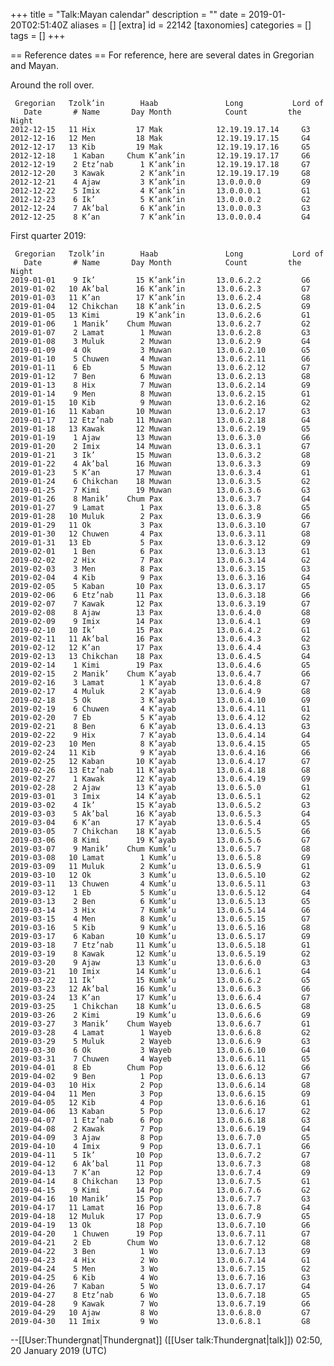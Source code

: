 +++
title = "Talk:Mayan calendar"
description = ""
date = 2019-01-20T02:51:40Z
aliases = []
[extra]
id = 22142
[taxonomies]
categories = []
tags = []
+++

== Reference dates ==
For reference, here are several dates in Gregorian and Mayan.

Around the roll over.

     Gregorian   Tzolk’in        Haab               Long           Lord of
       Date       # Name       Day Month            Count         the Night
    2012-12-15   11 Hix         17 Mak            12.19.19.17.14     G3
    2012-12-16   12 Men         18 Mak            12.19.19.17.15     G4
    2012-12-17   13 Kib         19 Mak            12.19.19.17.16     G5
    2012-12-18    1 Kaban     Chum K’ank’in       12.19.19.17.17     G6
    2012-12-19    2 Etz’nab      1 K’ank’in       12.19.19.17.18     G7
    2012-12-20    3 Kawak        2 K’ank’in       12.19.19.17.19     G8
    2012-12-21    4 Ajaw         3 K’ank’in       13.0.0.0.0         G9
    2012-12-22    5 Imix         4 K’ank’in       13.0.0.0.1         G1
    2012-12-23    6 Ik’          5 K’ank’in       13.0.0.0.2         G2
    2012-12-24    7 Ak’bal       6 K’ank’in       13.0.0.0.3         G3
    2012-12-25    8 K’an         7 K’ank’in       13.0.0.0.4         G4

First quarter 2019:

     Gregorian   Tzolk’in        Haab               Long           Lord of
       Date       # Name       Day Month            Count         the Night
    2019-01-01    9 Ik’         15 K’ank’in       13.0.6.2.2         G6
    2019-01-02   10 Ak’bal      16 K’ank’in       13.0.6.2.3         G7
    2019-01-03   11 K’an        17 K’ank’in       13.0.6.2.4         G8
    2019-01-04   12 Chikchan    18 K’ank’in       13.0.6.2.5         G9
    2019-01-05   13 Kimi        19 K’ank’in       13.0.6.2.6         G1
    2019-01-06    1 Manik’    Chum Muwan          13.0.6.2.7         G2
    2019-01-07    2 Lamat        1 Muwan          13.0.6.2.8         G3
    2019-01-08    3 Muluk        2 Muwan          13.0.6.2.9         G4
    2019-01-09    4 Ok           3 Muwan          13.0.6.2.10        G5
    2019-01-10    5 Chuwen       4 Muwan          13.0.6.2.11        G6
    2019-01-11    6 Eb           5 Muwan          13.0.6.2.12        G7
    2019-01-12    7 Ben          6 Muwan          13.0.6.2.13        G8
    2019-01-13    8 Hix          7 Muwan          13.0.6.2.14        G9
    2019-01-14    9 Men          8 Muwan          13.0.6.2.15        G1
    2019-01-15   10 Kib          9 Muwan          13.0.6.2.16        G2
    2019-01-16   11 Kaban       10 Muwan          13.0.6.2.17        G3
    2019-01-17   12 Etz’nab     11 Muwan          13.0.6.2.18        G4
    2019-01-18   13 Kawak       12 Muwan          13.0.6.2.19        G5
    2019-01-19    1 Ajaw        13 Muwan          13.0.6.3.0         G6
    2019-01-20    2 Imix        14 Muwan          13.0.6.3.1         G7
    2019-01-21    3 Ik’         15 Muwan          13.0.6.3.2         G8
    2019-01-22    4 Ak’bal      16 Muwan          13.0.6.3.3         G9
    2019-01-23    5 K’an        17 Muwan          13.0.6.3.4         G1
    2019-01-24    6 Chikchan    18 Muwan          13.0.6.3.5         G2
    2019-01-25    7 Kimi        19 Muwan          13.0.6.3.6         G3
    2019-01-26    8 Manik’    Chum Pax            13.0.6.3.7         G4
    2019-01-27    9 Lamat        1 Pax            13.0.6.3.8         G5
    2019-01-28   10 Muluk        2 Pax            13.0.6.3.9         G6
    2019-01-29   11 Ok           3 Pax            13.0.6.3.10        G7
    2019-01-30   12 Chuwen       4 Pax            13.0.6.3.11        G8
    2019-01-31   13 Eb           5 Pax            13.0.6.3.12        G9
    2019-02-01    1 Ben          6 Pax            13.0.6.3.13        G1
    2019-02-02    2 Hix          7 Pax            13.0.6.3.14        G2
    2019-02-03    3 Men          8 Pax            13.0.6.3.15        G3
    2019-02-04    4 Kib          9 Pax            13.0.6.3.16        G4
    2019-02-05    5 Kaban       10 Pax            13.0.6.3.17        G5
    2019-02-06    6 Etz’nab     11 Pax            13.0.6.3.18        G6
    2019-02-07    7 Kawak       12 Pax            13.0.6.3.19        G7
    2019-02-08    8 Ajaw        13 Pax            13.0.6.4.0         G8
    2019-02-09    9 Imix        14 Pax            13.0.6.4.1         G9
    2019-02-10   10 Ik’         15 Pax            13.0.6.4.2         G1
    2019-02-11   11 Ak’bal      16 Pax            13.0.6.4.3         G2
    2019-02-12   12 K’an        17 Pax            13.0.6.4.4         G3
    2019-02-13   13 Chikchan    18 Pax            13.0.6.4.5         G4
    2019-02-14    1 Kimi        19 Pax            13.0.6.4.6         G5
    2019-02-15    2 Manik’    Chum K’ayab         13.0.6.4.7         G6
    2019-02-16    3 Lamat        1 K’ayab         13.0.6.4.8         G7
    2019-02-17    4 Muluk        2 K’ayab         13.0.6.4.9         G8
    2019-02-18    5 Ok           3 K’ayab         13.0.6.4.10        G9
    2019-02-19    6 Chuwen       4 K’ayab         13.0.6.4.11        G1
    2019-02-20    7 Eb           5 K’ayab         13.0.6.4.12        G2
    2019-02-21    8 Ben          6 K’ayab         13.0.6.4.13        G3
    2019-02-22    9 Hix          7 K’ayab         13.0.6.4.14        G4
    2019-02-23   10 Men          8 K’ayab         13.0.6.4.15        G5
    2019-02-24   11 Kib          9 K’ayab         13.0.6.4.16        G6
    2019-02-25   12 Kaban       10 K’ayab         13.0.6.4.17        G7
    2019-02-26   13 Etz’nab     11 K’ayab         13.0.6.4.18        G8
    2019-02-27    1 Kawak       12 K’ayab         13.0.6.4.19        G9
    2019-02-28    2 Ajaw        13 K’ayab         13.0.6.5.0         G1
    2019-03-01    3 Imix        14 K’ayab         13.0.6.5.1         G2
    2019-03-02    4 Ik’         15 K’ayab         13.0.6.5.2         G3
    2019-03-03    5 Ak’bal      16 K’ayab         13.0.6.5.3         G4
    2019-03-04    6 K’an        17 K’ayab         13.0.6.5.4         G5
    2019-03-05    7 Chikchan    18 K’ayab         13.0.6.5.5         G6
    2019-03-06    8 Kimi        19 K’ayab         13.0.6.5.6         G7
    2019-03-07    9 Manik’    Chum Kumk’u         13.0.6.5.7         G8
    2019-03-08   10 Lamat        1 Kumk’u         13.0.6.5.8         G9
    2019-03-09   11 Muluk        2 Kumk’u         13.0.6.5.9         G1
    2019-03-10   12 Ok           3 Kumk’u         13.0.6.5.10        G2
    2019-03-11   13 Chuwen       4 Kumk’u         13.0.6.5.11        G3
    2019-03-12    1 Eb           5 Kumk’u         13.0.6.5.12        G4
    2019-03-13    2 Ben          6 Kumk’u         13.0.6.5.13        G5
    2019-03-14    3 Hix          7 Kumk’u         13.0.6.5.14        G6
    2019-03-15    4 Men          8 Kumk’u         13.0.6.5.15        G7
    2019-03-16    5 Kib          9 Kumk’u         13.0.6.5.16        G8
    2019-03-17    6 Kaban       10 Kumk’u         13.0.6.5.17        G9
    2019-03-18    7 Etz’nab     11 Kumk’u         13.0.6.5.18        G1
    2019-03-19    8 Kawak       12 Kumk’u         13.0.6.5.19        G2
    2019-03-20    9 Ajaw        13 Kumk’u         13.0.6.6.0         G3
    2019-03-21   10 Imix        14 Kumk’u         13.0.6.6.1         G4
    2019-03-22   11 Ik’         15 Kumk’u         13.0.6.6.2         G5
    2019-03-23   12 Ak’bal      16 Kumk’u         13.0.6.6.3         G6
    2019-03-24   13 K’an        17 Kumk’u         13.0.6.6.4         G7
    2019-03-25    1 Chikchan    18 Kumk’u         13.0.6.6.5         G8
    2019-03-26    2 Kimi        19 Kumk’u         13.0.6.6.6         G9
    2019-03-27    3 Manik’    Chum Wayeb          13.0.6.6.7         G1
    2019-03-28    4 Lamat        1 Wayeb          13.0.6.6.8         G2
    2019-03-29    5 Muluk        2 Wayeb          13.0.6.6.9         G3
    2019-03-30    6 Ok           3 Wayeb          13.0.6.6.10        G4
    2019-03-31    7 Chuwen       4 Wayeb          13.0.6.6.11        G5
    2019-04-01    8 Eb        Chum Pop            13.0.6.6.12        G6
    2019-04-02    9 Ben          1 Pop            13.0.6.6.13        G7
    2019-04-03   10 Hix          2 Pop            13.0.6.6.14        G8
    2019-04-04   11 Men          3 Pop            13.0.6.6.15        G9
    2019-04-05   12 Kib          4 Pop            13.0.6.6.16        G1
    2019-04-06   13 Kaban        5 Pop            13.0.6.6.17        G2
    2019-04-07    1 Etz’nab      6 Pop            13.0.6.6.18        G3
    2019-04-08    2 Kawak        7 Pop            13.0.6.6.19        G4
    2019-04-09    3 Ajaw         8 Pop            13.0.6.7.0         G5
    2019-04-10    4 Imix         9 Pop            13.0.6.7.1         G6
    2019-04-11    5 Ik’         10 Pop            13.0.6.7.2         G7
    2019-04-12    6 Ak’bal      11 Pop            13.0.6.7.3         G8
    2019-04-13    7 K’an        12 Pop            13.0.6.7.4         G9
    2019-04-14    8 Chikchan    13 Pop            13.0.6.7.5         G1
    2019-04-15    9 Kimi        14 Pop            13.0.6.7.6         G2
    2019-04-16   10 Manik’      15 Pop            13.0.6.7.7         G3
    2019-04-17   11 Lamat       16 Pop            13.0.6.7.8         G4
    2019-04-18   12 Muluk       17 Pop            13.0.6.7.9         G5
    2019-04-19   13 Ok          18 Pop            13.0.6.7.10        G6
    2019-04-20    1 Chuwen      19 Pop            13.0.6.7.11        G7
    2019-04-21    2 Eb        Chum Wo             13.0.6.7.12        G8
    2019-04-22    3 Ben          1 Wo             13.0.6.7.13        G9
    2019-04-23    4 Hix          2 Wo             13.0.6.7.14        G1
    2019-04-24    5 Men          3 Wo             13.0.6.7.15        G2
    2019-04-25    6 Kib          4 Wo             13.0.6.7.16        G3
    2019-04-26    7 Kaban        5 Wo             13.0.6.7.17        G4
    2019-04-27    8 Etz’nab      6 Wo             13.0.6.7.18        G5
    2019-04-28    9 Kawak        7 Wo             13.0.6.7.19        G6
    2019-04-29   10 Ajaw         8 Wo             13.0.6.8.0         G7
    2019-04-30   11 Imix         9 Wo             13.0.6.8.1         G8

--[[User:Thundergnat|Thundergnat]] ([[User talk:Thundergnat|talk]]) 02:50, 20 January 2019 (UTC)
